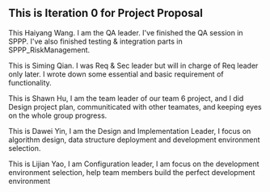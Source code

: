 
## This is Iteration 0 for Project Proposal


This Haiyang Wang. I am the QA leader. I've finished the QA session in SPPP. I've also finished testing & integration parts in SPPP_RiskManagement.

This is Siming Qian. I was Req & Sec leader but will in charge of Req leader only later.
I wrote down some essential and basic requirement of functionality.

This is Shawn Hu, I am the team leader of our team 6 project, and I did Design project plan, communiticated with other teamates, and keeping eyes on the whole group progress.

This is Dawei Yin, I am the Design and Implementation Leader, I focus on algorithm design, data structure deployment and development environment selection.

This is Lijian Yao, I am Configuration leader, I am focus on the development environment selection, help team members build the perfect development environment
